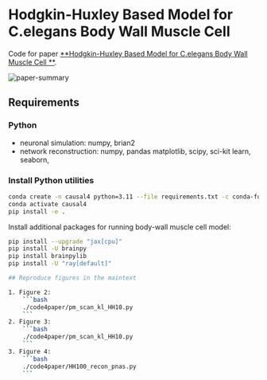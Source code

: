 # Hodgkin-Huxley Based Model for C.elegans Body Wall Muscle Cell 

Code for paper [**Hodgkin-Huxley Based Model for C.elegans Body Wall Muscle Cell **](https://www.biorxiv.org/content/10.1101/2024.07.15.603498v1).

![paper-summary](./PCB-news.png)

## Requirements

### Python

- neuronal simulation: numpy, brian2
- network reconstruction: numpy, pandas matplotlib, scipy, sci-kit learn, seaborn, 


### Install Python utilities

```bash
conda create -n causal4 python=3.11 --file requirements.txt -c conda-forge
conda activate causal4
pip install -e .
```

Install additional packages for running body-wall muscle cell model:
```bash
pip install --upgrade "jax[cpu]"
pip install -U brainpy
pip install brainpylib
pip install -U "ray[default]"

## Reproduce figures in the maintext

1. Figure 2:
    ```bash
    ./code4paper/pm_scan_kl_HH10.py
    ```
2. Figure 3:
    ```bash
    ./code4paper/pm_scan_kl_HH10.py
    ```
3. Figure 4:
    ```bash
    ./code4paper/HH100_recon_pnas.py
    ```